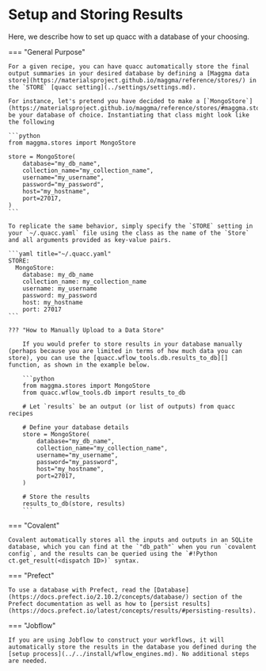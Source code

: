 # Setup and Storing Results

Here, we describe how to set up quacc with a database of your choosing.

=== "General Purpose"

    For a given recipe, you can have quacc automatically store the final output summaries in your desired database by defining a [Maggma data store](https://materialsproject.github.io/maggma/reference/stores/) in the `STORE` [quacc setting](../settings/settings.md).

    For instance, let's pretend you have decided to make a [`MongoStore`](https://materialsproject.github.io/maggma/reference/stores/#maggma.stores.mongolike.MongoStore) be your database of choice. Instantiating that class might look like the following

    ```python
    from maggma.stores import MongoStore

    store = MongoStore(
        database="my_db_name",
        collection_name="my_collection_name",
        username="my_username",
        password="my_password",
        host="my_hostname",
        port=27017,
    )
    ```

    To replicate the same behavior, simply specify the `STORE` setting in your `~/.quacc.yaml` file using the class as the name of the `Store` and all arguments provided as key-value pairs.

    ```yaml title="~/.quacc.yaml"
    STORE:
      MongoStore:
        database: my_db_name
        collection_name: my_collection_name
        username: my_username
        password: my_password
        host: my_hostname
        port: 27017
    ```

    ??? "How to Manually Upload to a Data Store"

        If you would prefer to store results in your database manually (perhaps because you are limited in terms of how much data you can store), you can use the [quacc.wflow_tools.db.results_to_db][] function, as shown in the example below.

        ```python
        from maggma.stores import MongoStore
        from quacc.wflow_tools.db import results_to_db

        # Let `results` be an output (or list of outputs) from quacc recipes

        # Define your database details
        store = MongoStore(
            database="my_db_name",
            collection_name="my_collection_name",
            username="my_username",
            password="my_password",
            host="my_hostname",
            port=27017,
        )

        # Store the results
        results_to_db(store, results)
        ```

=== "Covalent"

    Covalent automatically stores all the inputs and outputs in an SQLite database, which you can find at the `"db_path"` when you run `covalent config`, and the results can be queried using the `#!Python ct.get_result(<dispatch ID>)` syntax.

=== "Prefect"

    To use a database with Prefect, read the [Database](https://docs.prefect.io/2.10.2/concepts/database/) section of the Prefect documentation as well as how to [persist results](https://docs.prefect.io/latest/concepts/results/#persisting-results).

=== "Jobflow"

    If you are using Jobflow to construct your workflows, it will automatically store the results in the database you defined during the [setup process](../../install/wflow_engines.md). No additional steps are needed.

